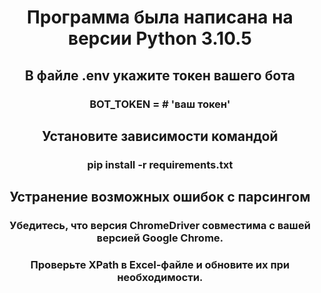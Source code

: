 <h1 align="center">Программа была написана на версии Python 3.10.5</h1>

<h2 align="center">В файле .env укажите токен вашего бота</h2>
<h3 align="center">BOT_TOKEN = # 'ваш токен'</h3>

<h2 align="center">Установите зависимости командой </h2>
<h3 align="center">pip install -r requirements.txt</h3>

<h2 align="center">Устранение возможных ошибок с парсингом</h2>
<h3 align="center">Убедитесь, что версия ChromeDriver совместима с вашей версией Google Chrome.</h3>
<h3 align="center">Проверьте XPath в Excel-файле и обновите их при необходимости.</h3>
